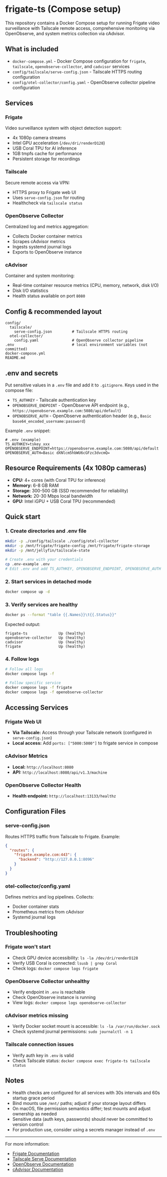 # frigate-ts (Compose setup)

This repository contains a Docker Compose setup for running Frigate video surveillance with Tailscale remote access, comprehensive monitoring via OpenObserve, and system metrics collection via cAdvisor.

## What is included

- `docker-compose.yml` - Docker Compose configuration for `frigate`, `tailscale`, `openobserve-collector`, and `cadvisor` services
- `config/tailscale/serve-config.json` - Tailscale HTTPS routing configuration
- `config/otel-collector/config.yaml` - OpenObserve collector pipeline configuration

## Services

### Frigate
Video surveillance system with object detection support:
- 4x 1080p camera streams
- Intel GPU acceleration (`/dev/dri/renderD128`)
- USB Coral TPU for AI inference
- 1GB tmpfs cache for performance
- Persistent storage for recordings

### Tailscale
Secure remote access via VPN:
- HTTPS proxy to Frigate web UI
- Uses `serve-config.json` for routing
- Healthcheck via `tailscale status`

### OpenObserve Collector
Centralized log and metrics aggregation:
- Collects Docker container metrics
- Scrapes cAdvisor metrics
- Ingests systemd journal logs
- Exports to OpenObserve instance

### cAdvisor
Container and system monitoring:
- Real-time container resource metrics (CPU, memory, network, disk I/O)
- Disk I/O statistics
- Health status available on port `8080`

## Config & recommended layout

```
config/
  tailscale/
    serve-config.json         # Tailscale HTTPS routing
  otel-collector/
    config.yaml               # OpenObserve collector pipeline
.env                          # local environment variables (not committed)
docker-compose.yml
README.md
```

## .env and secrets

Put sensitive values in a `.env` file and add it to `.gitignore`. Keys used in the compose file:

- `TS_AUTHKEY` - Tailscale authentication key
- `OPENOBSERVE_ENDPOINT` - OpenObserve API endpoint (e.g., `https://openobserve.example.com:5080/api/default`)
- `OPENOBSERVE_AUTH` - OpenObserve authentication header (e.g., `Basic base64_encoded_username:password`)

Example `.env` snippet:

```env
# .env (example)
TS_AUTHKEY=tskey_xxx
OPENOBSERVE_ENDPOINT=https://openobserve.example.com:5080/api/default
OPENOBSERVE_AUTH=Basic dXNlcm5hbWU6cGFzc3dvcmQ=
```

## Resource Requirements (4x 1080p cameras)

- **CPU:** 4+ cores (with Coral TPU for inference)
- **Memory:** 6-8 GB RAM
- **Storage:** 300-500 GB (SSD recommended for reliability)
- **Network:** 20-30 Mbps local bandwidth
- **GPU:** Intel iGPU + USB Coral TPU (recommended)

## Quick start

### 1. Create directories and .env file

```bash
mkdir -p ./config/tailscale ./config/otel-collector
mkdir -p /mnt/frigate/frigate-config /mnt/frigate/frigate-storage
mkdir -p /mnt/jellyfin/tailscale-state

# Create .env with your credentials
cp .env-example .env
# Edit .env and add TS_AUTHKEY, OPENOBSERVE_ENDPOINT, OPENOBSERVE_AUTH
```

### 2. Start services in detached mode

```bash
docker compose up -d
```

### 3. Verify services are healthy

```bash
docker ps --format "table {{.Names}}\t{{.Status}}"
```

Expected output:
```
frigate-ts              Up (healthy)
openobserve-collector   Up (healthy)
cadvisor                Up (healthy)
frigate                 Up (healthy)
```

### 4. Follow logs

```bash
# Follow all logs
docker compose logs -f

# Follow specific service
docker compose logs -f frigate
docker compose logs -f openobserve-collector
```

## Accessing Services

### Frigate Web UI
- **Via Tailscale:** Access through your Tailscale network (configured in `serve-config.json`)
- **Local access:** Add `ports: ["5000:5000"]` to frigate service in compose

### cAdvisor Metrics
- **Local:** `http://localhost:8080`
- **API:** `http://localhost:8080/api/v1.3/machine`

### OpenObserve Collector Health
- **Health endpoint:** `http://localhost:13133/healthz`

## Configuration Files

### serve-config.json
Routes HTTPS traffic from Tailscale to Frigate. Example:

```json
{
  "routes": {
    "frigate.example.com:443": {
      "backend": "http://127.0.0.1:8096"
    }
  }
}
```

### otel-collector/config.yaml
Defines metrics and log pipelines. Collects:
- Docker container stats
- Prometheus metrics from cAdvisor
- Systemd journal logs

## Troubleshooting

### Frigate won't start
- Check GPU device accessibility: `ls -la /dev/dri/renderD128`
- Verify USB Coral is connected: `lsusb | grep Coral`
- Check logs: `docker compose logs frigate`

### OpenObserve Collector unhealthy
- Verify endpoint in `.env` is reachable
- Check OpenObserve instance is running
- View logs: `docker compose logs openobserve-collector`

### cAdvisor metrics missing
- Verify Docker socket mount is accessible: `ls -la /var/run/docker.sock`
- Check systemd journal permissions: `sudo journalctl -n 1`

### Tailscale connection issues
- Verify auth key in `.env` is valid
- Check Tailscale status: `docker compose exec frigate-ts tailscale status`

## Notes

- Health checks are configured for all services with 30s intervals and 60s startup grace period
- Bind mounts use `/mnt/` paths; adjust if your storage layout differs
- On macOS, file permission semantics differ; test mounts and adjust ownership as needed
- Sensitive data (auth keys, passwords) should never be committed to version control
- For production use, consider using a secrets manager instead of `.env`

---

For more information:
- [Frigate Documentation](https://docs.frigate.video)
- [Tailscale Serve Documentation](https://tailscale.com/kb/1312/serve)
- [OpenObserve Documentation](https://docs.openobserve.ai)
- [cAdvisor Documentation](https://github.com/google/cadvisor)
